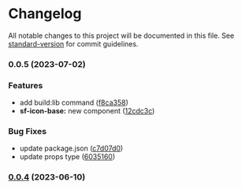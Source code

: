 # Changelog

All notable changes to this project will be documented in this file. See [standard-version](https://github.com/conventional-changelog/standard-version) for commit guidelines.

### 0.0.5 (2023-07-02)


### Features

* add build:lib command ([f8ca358](https://github.com/runyasak/ng-storefront-ui/commit/f8ca358e5ed9cceec7806f6a2796d81ba8a676fc))
* **sf-icon-base:** new component ([12cdc3c](https://github.com/runyasak/ng-storefront-ui/commit/12cdc3c7144cf7a78105487ae3db26de552470c7))


### Bug Fixes

* update package.json ([c7d07d0](https://github.com/runyasak/ng-storefront-ui/commit/c7d07d0b9817424a66f74df0bea26205e2c4778f))
* update props type ([6035160](https://github.com/runyasak/ng-storefront-ui/commit/603516087f82effaf6624c86cfdfdb17551b9947))

### [0.0.4](https://github.com/runyasak/ng-storefront-ui/compare/v0.0.3...v0.0.4) (2023-06-10)
